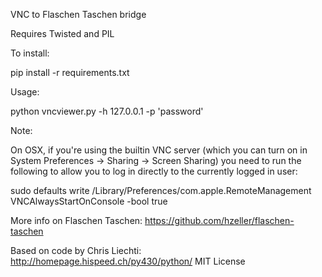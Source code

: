 VNC to Flaschen Taschen bridge

Requires Twisted and PIL

To install:

  pip install -r requirements.txt

Usage:

  python vncviewer.py -h 127.0.0.1 -p 'password'

Note:

On OSX, if you're using the builtin VNC server (which you can turn on in System Preferences -> Sharing ->
Screen Sharing) you need to run the following to allow you to log in directly to the currently logged in user:

  sudo defaults write /Library/Preferences/com.apple.RemoteManagement VNCAlwaysStartOnConsole -bool true

More info on Flaschen Taschen: https://github.com/hzeller/flaschen-taschen

Based on code by Chris Liechti: http://homepage.hispeed.ch/py430/python/
MIT License
